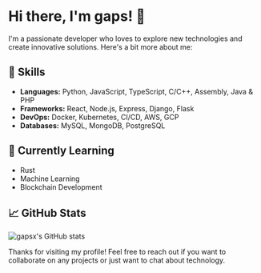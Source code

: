 # Hi there, I'm gaps! 👋

I'm a passionate developer who loves to explore new technologies and create innovative solutions. Here's a bit more about me:

## 🚀 Skills
- **Languages:** Python, JavaScript, TypeScript, C/C++, Assembly, Java & PHP
- **Frameworks:** React, Node.js, Express, Django, Flask
- **DevOps:** Docker, Kubernetes, CI/CD, AWS, GCP
- **Databases:** MySQL, MongoDB, PostgreSQL

## 🌱 Currently Learning
- Rust
- Machine Learning
- Blockchain Development

## 📈 GitHub Stats
![gapsx's GitHub stats](https://github-readme-stats.vercel.app/api?username=gapsx&show_icons=true&theme=radical)

Thanks for visiting my profile! Feel free to reach out if you want to collaborate on any projects or just want to chat about technology.
